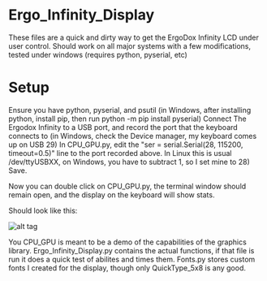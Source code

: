 # Ergo_Infinity_Display
These files are a quick and dirty way to get the ErgoDox Infinity LCD under user control.
Should work on all major systems with a few modifications, tested under windows (requires python, pyserial, etc)

# Setup
Ensure you have python, pyserial, and psutil (in Windows, after installing python, install pip, then run python -m pip install pyserial)
Connect The Ergodox Infinity to a USB port, and record the port that the keyboard connects to (in Windows, check the Device manager, my keyboard comes up on USB 29)
In CPU_GPU.py, edit the "ser = serial.Serial(28, 115200, timeout=0.5)" line to the port recorded above. In Linux this is usual /dev/ttyUSBXX, on Windows, you have to subtract 1, so I set mine to 28)
Save.

Now you can double click on CPU_GPU.py, the terminal window should remain open, and the display on the keyboard will show stats.

Should look like this:

![alt tag](http://tiny.cc/ttzz7x)

You CPU_GPU is meant to be a demo of the capabilities of the graphics library. 
Ergo_Infinity_Display.py contains the actual functions, if that file is run it does a quick test of abilites and times them.
Fonts.py stores custom fonts I created for the display, though only QuickType_5x8 is any good.
